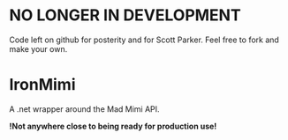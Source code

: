 # NO LONGER IN DEVELOPMENT

Code left on github for posterity and for Scott Parker. Feel free to fork and make your own.

# IronMimi

A .net wrapper around the Mad Mimi API.


**!Not anywhere close to being ready for production use!**
